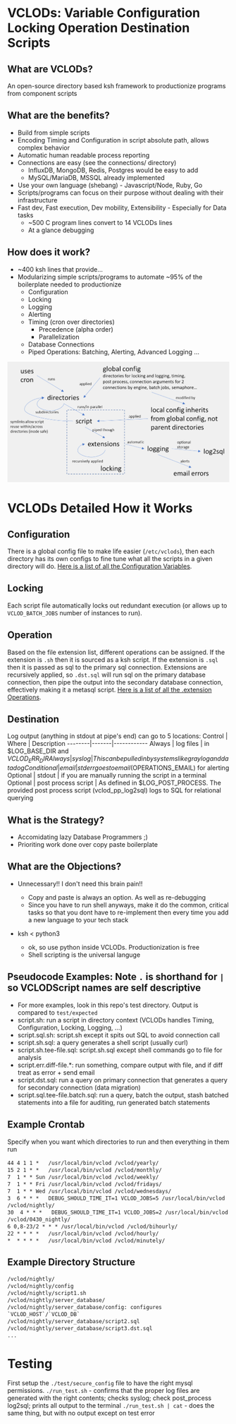# VCLODs: Variable Configuration Locking Operation Destination Scripts
## What are VCLODs?
An open-source directory based ksh framework to productionize programs from component scripts

## What are the benefits?
* Build from simple scripts
* Encoding Timing and Configuration in script absolute path, allows complex behavior
* Automatic human readable process reporting
* Connections are easy (see the connections/ directory)
  * InfluxDB, MongoDB, Redis, Postgres would be easy to add
  * MySQL/MariaDB, MSSQL already implemented
* Use your own language (shebang) - Javascript/Node, Ruby, Go
* Scripts/programs can focus on their purpose without dealing with their infrastructure
* Fast dev, Fast execution, Dev mobility, Extensibility - Especially for Data tasks
  * ~500 C program lines convert to 14 VCLODs lines
  * At a glance debugging

## How does it work?
* ~400 ksh lines that provide...
* Modularizing simple scripts/programs to automate ~95% of the boilerplate needed to productionize
  * Configuration
  * Locking 
  * Logging
  * Alerting
  * Timing (cron over directories)
    * Precedence (alpha order)
    * Parallelization
  * Database Connections
  * Piped Operations: Batching, Alerting, Advanced Logging ... 

![discriptive diagram of how VCLODs works](/VCLODs.png)  

# VCLODs Detailed How it Works
## Configuration
There is a global config file to make life easier (`/etc/vclods`), then each directory has its own configs to fine tune what all the scripts in a given directory will do. [Here is a list of all the Configuration Variables](/docs/Configuration.md).

## Locking
Each script file automatically locks out redundant execution (or allows up to `VCLOD_BATCH_JOBS` number of instances to run).

## Operation
Based on the file extension list, different operations can be assigned. If the extension is `.sh` then it is sourced as a ksh script. If the extension is `.sql` then it is passed as sql to the primary sql connection. Extensions are recursively applied, so `.dst.sql` will run sql on the primary database connection, then pipe the output into the secondary database connection, effectively making it a metasql script. [Here is a list of all the .extension Operations](/docs/Operation.md).

## Destination
Log output (anything in stdout at pipe's end) can go to 5 locations: 
Control | Where | Description
--------|-------|------------
Always | log files | in $LOG_BASE_DIR and $VCLOD_ERR_DIR
Always | syslog | This can be pulled in by systems like graylog and datadog
Conditional | email | stderr goes to email ($OPERATIONS_EMAIL) for alerting
Optional | stdout | if you are manually running the script in a terminal
Optional | post process script | As defined in $LOG_POST_PROCESS. The provided post process script (vclod_pp_log2sql) logs to SQL for relational querying

## What is the Strategy?
* Accomidating lazy Database Programmers ;)
* Prioriting work done over copy paste boilerplate

## What are the Objections?
* Unnecessary!! I don't need this brain pain!!
  * Copy and paste is always an option. As well as re-debugging
  * Since you have to run shell anyways, make it do the common, critical tasks so that you dont have to re-implement then every time you add a new language to your tech stack
  
* ksh < python3
  * ok, so use python inside VCLODs. Productionization is free
  * Shell scripting is the universal languge

## Pseudocode Examples: Note `.` is shorthand for `|` so VCLODScript names are self descriptive
* For more examples, look in this repo's test directory. Output is compared to `test/expected`
* script.sh: run a script in directory context (VCLODs handles Timing, Configuration, Locking, Logging, ...)
* script.sql.sh: script.sh except it spits out SQL to avoid connection call
* script.sh.sql: a query generates a shell script (usually curl)
* script.sh.tee-file.sql: script.sh.sql except shell commands go to file for analysis
* script.err.diff-file.\*: run something, compare output with file, and if diff treat as error + send email
* script.dst.sql: run a query on primary connection that generates a query for secondary connection (data migration)
* script.sql.tee-file.batch.sql: run a query, batch the output, stash batched statements into a file for auditing, run generated batch statements

## Example Crontab
Specify when you want which directories to run and then everything in them run

    44 4 1 1 *   /usr/local/bin/vclod /vclod/yearly/
    15 2 1 * *   /usr/local/bin/vclod /vclod/monthly/
    7  1 * * Sun /usr/local/bin/vclod /vclod/weekly/
    7  1 * * Fri /usr/local/bin/vclod /vclod/fridays/
    7  1 * * Wed /usr/local/bin/vclod /vclod/wednesdays/
    3  6 * * *   DEBUG_SHOULD_TIME_IT=1 VCLOD_JOBS=5 /usr/local/bin/vclod /vclod/nightly/
    30  4 * * *   DEBUG_SHOULD_TIME_IT=1 VCLOD_JOBS=2 /usr/local/bin/vclod /vclod/0430_nightly/
    6 0,8-23/2 * * * /usr/local/bin/vclod /vclod/bihourly/
    22 * * * *   /usr/local/bin/vclod /vclod/hourly/
    *  * * * *   /usr/local/bin/vclod /vclod/minutely/

## Example Directory Structure
    /vclod/nightly/
    /vclod/nightly/config
    /vclod/nightly/script1.sh
    /vclod/nightly/server_database/
    /vclod/nightly/server_database/config: configures `VCLOD_HOST`/`VCLOD_DB`
    /vclod/nightly/server_database/script2.sql
    /vclod/nightly/server_database/script3.dst.sql
    ...

# Testing

First setup the `./test/secure_config` file to have the right mysql permissions.
`./run_test.sh` - confirms that the proper log files are generated with the right contents; checks syslog; check post_process log2sql; prints all output to the terminal
`./run_test.sh | cat` - does the same thing, but with no output except on test error
